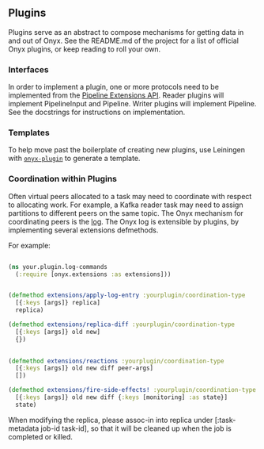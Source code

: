## Plugins

Plugins serve as an abstract to compose mechanisms for getting data in and out of Onyx. See the README.md of the project for a list of official Onyx plugins, or keep reading to roll your own.

### Interfaces

In order to implement a plugin, one or more protocols need to be implemented from the [Pipeline Extensions API](../../src/onyx/peer/pipeline_extensions.clj). Reader plugins will implement PipelineInput and Pipeline. Writer plugins will implement Pipeline. See the docstrings for instructions on implementation.

### Templates

To help move past the boilerplate of creating new plugins, use Leiningen with [`onyx-plugin`](https://github.com/onyx-platform/onyx-plugin) to generate a template.

### Coordination within Plugins

Often virtual peers allocated to a task may need to coordinate with respect to
allocating work. For example, a Kafka reader task may need to assign partitions
to different peers on the same topic.  The Onyx mechanism for coordinating
peers is the
[log](https://github.com/onyx-platform/onyx/blob/master/doc/user-guide/architecture-low-level-design.md#the-log).
The Onyx log is extensible by plugins, by implementing several extensions defmethods.

For example:

```clojure

(ns your.plugin.log-commands
  (:require [onyx.extensions :as extensions]))


(defmethod extensions/apply-log-entry :yourplugin/coordination-type
  [{:keys [args]} replica]
  replica)

(defmethod extensions/replica-diff :yourplugin/coordination-type
  [{:keys [args]} old new]
  {})
  

(defmethod extensions/reactions :yourplugin/coordination-type
  [{:keys [args]} old new diff peer-args]
  [])

(defmethod extensions/fire-side-effects! :yourplugin/coordination-type
  [{:keys [args]} old new diff {:keys [monitoring] :as state}]
  state)
```

When modifying the replica, please assoc-in into replica under [:task-metadata job-id task-id], so that it will be cleaned up when the job is completed or killed.
